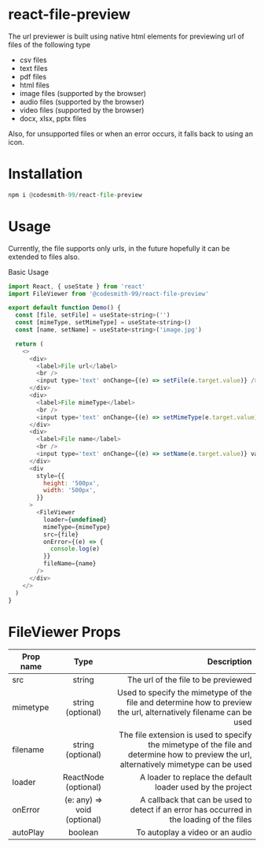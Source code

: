 # react-file-preview


The url previewer is built using native html  elements for previewing url of files of the following type

* csv files
* text files
* pdf files
* html files
* image files (supported by the browser)
* audio files (supported by the browser)
* video files (supported by the browser)
* docx, xlsx, pptx files

Also, for unsupported files or when an error occurs, it falls back to using an icon.
# Installation

```python
npm i @codesmith-99/react-file-preview
```

# Usage
Currently, the file supports only urls, in the future hopefully it can be extended to files also.

Basic Usage

```javascript
import React, { useState } from 'react'
import FileViewer from '@codesmith-99/react-file-preview'

export default function Demo() {
  const [file, setFile] = useState<string>('')
  const [mimeType, setMimeType] = useState<string>()
  const [name, setName] = useState<string>('image.jpg')

  return (
    <>
      <div>
        <label>File url</label>
        <br />
        <input type='text' onChange={(e) => setFile(e.target.value)} />
      </div>
      <div>
        <label>File mimeType</label>
        <br />
        <input type='text' onChange={(e) => setMimeType(e.target.value)} value={mimeType} />
      </div>
      <div>
        <label>File name</label>
        <br />
        <input type='text' onChange={(e) => setName(e.target.value)} value={name} />
      </div>
      <div
        style={{
          height: '500px',
          width: '500px',
        }}
      >
        <FileViewer
          loader={undefined}
          mimeType={mimeType}
          src={file}
          onError={(e) => {
            console.log(e)
          }}
          fileName={name}
        />
      </div>
    </>
  )
}

```

# FileViewer Props

| Prop name        |  Type |  Description |
|--------------|:-----:|-----------:|
| src      |  string | The url of the file to be previewed |
| mimetype      |  string (optional) | Used to specify the mimetype of the file and determine how to preview the url, alternatively filename can be used |
| filename      |  string (optional) | The file extension is used to specify the mimetype of the file and determine how to preview the url, alternatively mimetype can be used |
| loader |  ReactNode (optional) | A loader to replace the default loader used by the project |
| onError      |  (e: any) => void (optional) | A callback that can be used to detect if an error has occurred in the loading of the files|
| autoPlay | boolean | To autoplay a video or an audio
